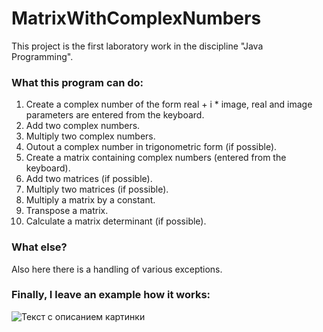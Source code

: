 # MatrixWithComplexNumbers
This project is the first laboratory work in the discipline "Java Programming".
### What this program can do:
1. Create a complex number of the form real + i * image, real and image parameters are entered from the keyboard.
2. Add two complex numbers.
3. Multiply two complex numbers.
4. Outout a complex number in trigonometric form (if possible).
5. Create a matrix containing complex numbers (entered from the keyboard).
6. Add two matrices (if possible).
7. Multiply two matrices (if possible).
8. Multiply a matrix by a constant.
9. Transpose a matrix.
10. Calculate a matrix determinant (if possible).
### What else?
Also here there is a handling of various exceptions. <br>
### Finally, I leave an example how it works:
![Текст с описанием картинки](https://drive.google.com/file/d/14lruIIy4exxKuqEzdCFiDaIgS6Wrj-Tm/view?usp=share_link)
